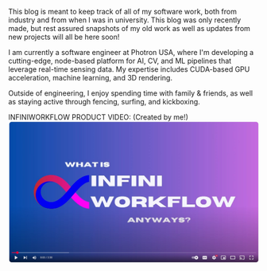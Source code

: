 This blog is meant to keep track of all of my software work, both from industry and from when I was in university. This blog was only recently made, but rest assured snapshots of my old work as well as updates from new projects will all be here soon!

I am currently a software engineer at Photron USA, where I'm developing a cutting-edge, node-based platform for AI, CV, and ML pipelines that leverage real-time sensing data. My expertise includes CUDA-based GPU acceleration, machine learning, and 3D rendering.

Outside of engineering, I enjoy spending time with family & friends, as well as staying active through fencing, surfing, and kickboxing. 


INFINIWORKFLOW PRODUCT VIDEO: (Created by me!)
[![What is Infiniworkflow?](/assets/infiniworkflow_youtube.jpg)](https://www.youtube.com/watch?v=ZeLcDBEy8LE)

